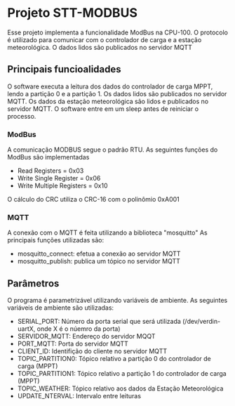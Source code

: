 # Projeto STT-MODBUS
Esse projeto implementa a funcionalidade ModBus na CPU-100. O protocolo é utilizado para comunicar com o
controlador de carga e a estação meteorológica. O dados lidos são publicados no servidor MQTT

## Principais funcioalidades
O software executa a leitura dos dados do controlador de carga MPPT, lendo a partição 0 e a partição 1. 
Os dados lidos são publicados no servidor MQTT. 
Os dados da estação meteorológica são lidos e publicados no servidor MQTT.
O software entre em um sleep antes de reiniciar o processo.

### ModBus
A comunicação MODBUS segue o padrão RTU. 
As seguintes funções do ModBus são implementadas
- Read Registers = 0x03
- Write Single Register = 0x06
- Write Multiple Registers = 0x10

O cálculo do CRC utiliza o CRC-16 com o polinômio 0xA001

### MQTT
A conexão com o MQTT é feita utilizando a biblioteca "mosquitto"
As principais funções utilizadas são: 
- mosquitto_connect: efetua a conexão ao servidor MQTT
- mosquitto_publish: publica um tópico no servidor MQTT

## Parâmetros
O programa é parametrizável utilizando variáveis de ambiente. 
As seguintes variáveis de ambiente são utilizadas:
- SERIAL_PORT: Número da porta serial que será utilizada (/dev/verdin-uartX, onde X é o núemro da porta)
- SERVIDOR_MQTT: Endereço do servidor MQQT
- PORT_MQTT: Porta do servidor MQTT
- CLIENT_ID: Identifição do cliente no servidor MQTT
- TOPIC_PARTITION0: Tópico relativo a partição 0 do controlador de carga (MPPT)
- TOPIC_PARTITION1: Tópico relativo a partição 1 do controlador de carga (MPPT)
- TOPIC_WEATHER: Tópico relativo aos dados da Estação Meteorológica
- UPDATE_NTERVAL: Intervalo entre leituras

